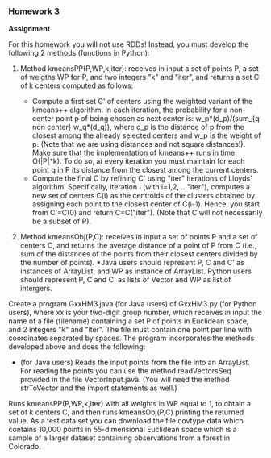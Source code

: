 ### Homework 3
**Assignment**

For this homework you will not use RDDs! Instead, you must develop the following 2 methods (functions in Python):
1. Method kmeansPP(P,WP,k,iter): receives in input a set of points P, a set of weigths WP for P, and two integers "k" and "iter", and returns a set C of k centers computed as follows:
    * Compute a first set C' of centers using the weighted variant of the kmeans++ algorithm. In each iteration, the probability for a non-center point p of being chosen as next center is: w_p*(d_p)/(sum_{q non center} w_q*(d_q)), where d_p is the distance of p from the closest among the already selected centers and w_p is the weight of p. (Note that we are using distances and not square distances!). Make sure that the implementation of kmeans++ runs in time O(|P|*k). To do so, at every iteration you must maintain for each point q in P its distance from the closest among the current centers.
    * Compute the final C by refining C' using "iter" iterations of Lloyds' algorithm. Specifically, iteration i (with i=1,2, .. "iter"), computes a new set of centers C(i) as the centroids of the clusters obtained by assigning each point to the closest center of C(i-1). Hence, you start from C'=C(0) and return C=C("iter"). (Note that C will not necessarily be a subset of P).

2. Method kmeansObj(P,C): receives in input a set of points P and a set of centers C, and returns the average distance of a point of P from C (i.e., sum of the distances of the points from their closest centers divided by the number of points).
    *Java users should represent P, C and C' as instances of ArrayList<Vector>, and WP as instance of ArrayList<Long>. Python users should represent P, C and C' as lists of Vector and WP as list of intergers.

Create a program GxxHM3.java (for Java users) of GxxHM3.py (for Python users), where xx is your two-digit group number, which receives in input the name of a file (filename) containing a set P of points in Euclidean space, and 2 integers "k" and "iter". The file must contain one point per line with coordinates separated by spaces. The program incorporates the methods developed above and does the following:
* (for Java users) Reads the input points from the file into an ArrayList<Vector>. For reading the points you can use the method readVectorsSeq provided in the file VectorInput.java. (You will need the method strToVector and the import statements as well.)

Runs kmeansPP(P,WP,k,iter) with all weights in WP equal to 1, to obtain a set of k centers C, and then runs kmeansObj(P,C) printing the returned value. As a test data set you can download the file covtype.data which contains 10,000 points in 55-dimensional Euclidean space which is a sample of a larger dataset containing observations from a forest in Colorado. 
